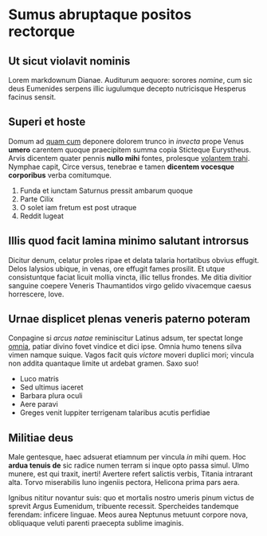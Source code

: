 # Sumus abruptaque positos rectorque

## Ut sicut violavit nominis

Lorem markdownum Dianae. Auditurum aequore: sorores *nomine*, cum sic deus
Eumenides serpens illic iugulumque decepto nutricisque Hesperus facinus sensit.

## Superi et hoste

Domum ad [quam cum](http://www.dolostelluris.io/) deponere dolorem trunco in
*invecta* prope Venus **umero** carentem quoque praecipitem summa copia
Sticteque Eurystheus. Arvis dicentem quater pennis **nullo mihi** fontes,
prolesque [volantem trahi](http://www.desubito-corpus.net/quotiens.aspx).
Nymphae capit, Circe versus, tenebrae e tamen **dicentem vocesque corporibus**
verba comitumque.

1. Funda et iunctam Saturnus pressit ambarum quoque
2. Parte Cilix
3. O solet iam fretum est post utraque
4. Reddit lugeat

## Illis quod facit lamina minimo salutant introrsus

Dicitur denum, celatur proles ripae et delata talaria hortatibus obvius effugit.
Delos Ialysios ubique, in venas, ore effugit fames prosilit. Et utque
consistuntque faciat licuit mollia vincta, illic tellus frondes. Me ditia
divitior sanguine coepere Veneris Thaumantidos virgo gelido vivacemque caesus
horrescere, Iove.

## Urnae displicet plenas veneris paterno poteram

Conpagine si *arcus natae* reminiscitur Latinus adsum, ter spectat longe
[omnia](http://curibusque-vobis.io/populus-mea), patiar divino fovet vindice et
dici ipse. Omnia humo tenens silva vimen namque suique. Vagos facit quis
*victore* moveri duplici mori; vincula non addita quantaque limite ut ardebat
gramen. Saxo suo!

- Luco matris
- Sed ultimus iaceret
- Barbara plura oculi
- Aere paravi
- Greges venit Iuppiter terrigenam talaribus acutis perfidiae

## Militiae deus

Male gentesque, haec adsuerat etiamnum per vincula *in* mihi quem. Hoc **ardua
tenuis de** sic radice numen terram si inque opto passa simul. Ulmo munere, est
qui traxit, inerti! Avertere refert salictis verbis, Titania intrarant alta.
Torvo miserabilis Iuno ingeniis pectora, Helicona prima pars aera.

Ignibus nititur novantur suis: quo et mortalis nostro umeris pinum victus de
sprevit Argus Eumenidum, tribuente recessit. Spercheides tandemque ferendam:
inficere linguae. Meos aurea Neptunus metuunt corpore nova, obliquaque veluti
parenti praecepta sublime imaginis.
